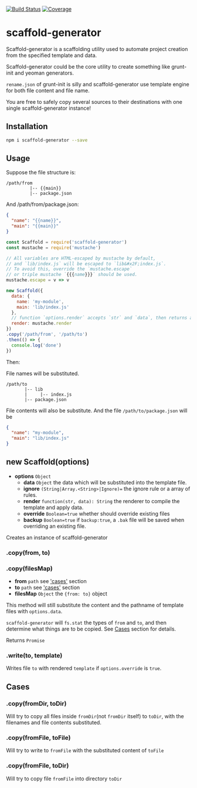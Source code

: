 [![Build Status](https://github.com/kaelzhang/node-scaffold-generator/actions/workflows/nodejs.yml/badge.svg)](https://github.com/kaelzhang/node-scaffold-generator/actions/workflows/nodejs.yml)
[![Coverage](https://codecov.io/gh/kaelzhang/node-scaffold-generator/branch/master/graph/badge.svg)](https://codecov.io/gh/kaelzhang/node-scaffold-generator)

# scaffold-generator

Scaffold-generator is a scaffolding utility used to automate project creation from the specified template and data.

Scaffold-generator could be the core utility to create something like grunt-init and yeoman generators.

`rename.json` of grunt-init is silly and scaffold-generator use template engine for both file content and file name.

You are free to safely copy several sources to their destinations with one single scaffold-generator instance!

## Installation

```bash
npm i scaffold-generator --save
```

## Usage

Suppose the file structure is:

```
/path/from
         |-- {{main}}
         |-- package.json
```

And /path/from/package.json:

```json
{
  "name": "{{name}}",
  "main": "{{main}}"
}
```

```js
const Scaffold = require('scaffold-generator')
const mustache = require('mustache')

// All variables are HTML-escaped by mustache by default,
// and `lib/index.js` will be escaped to `lib&#x2F;index.js`.
// To avoid this, override the `mustache.escape`
// or triple mustache `{{{name}}}` should be used.
mustache.escape = v => v

new Scaffold({
  data: {
    name: 'my-module',
    main: 'lib/index.js'
  },
  // function `options.render` accepts `str` and `data`, then returns a `str`
  render: mustache.render
})
.copy('/path/from', '/path/to')
.then(() => {
  console.log('done')
})
```

Then:

File names will be substituted.

```
/path/to
       |-- lib
       |     |-- index.js
       |-- package.json
```

File contents will also be substitute. And the file `/path/to/package.json` will be

```json
{
  "name": "my-module",
  "main": "lib/index.js"
}
```

## new Scaffold(options)

- **options** `Object`
  - **data** `Object` the data which will be substituted into the template file.
  - **ignore** `(String|Array.<String>|Ignore)=` the ignore rule or a array of rules.
  - **render** `function(str, data): String` the renderer to compile the template and apply data.
  - **override** `Boolean=true` whether should override existing files
  - **backup** `Boolean=true` if `backup:true`, a `.bak` file will be saved when overriding an existing file.

Creates an instance of scaffold-generator

### .copy(from, to)
### .copy(filesMap)

- **from** `path` see ['cases'](#cases) section
- **to** `path` see ['cases'](#cases) section
- **filesMap** `Object` the `{from: to}` object

This method will still substitute the content and the pathname of template files with `options.data`.

`scaffold-generator` will `fs.stat` the types of `from` and `to`, and then determine what things are to be copied. See [Cases](#cases) section for details.

Returns `Promise`

### .write(to, template)

Writes file `to` with rendered `template` if `options.override` is `true`.

## Cases

### .copy(fromDir, toDir)

Will try to copy all files inside `fromDir`(not `fromDir` itself) to `toDir`, with the filenames and file contents substituted.

### .copy(fromFile, toFile)

Will try to write to `fromFile` with the substituted content of `toFile`

### .copy(fromFile, toDir)

Will try to copy file `fromFile` into directory `toDir`

